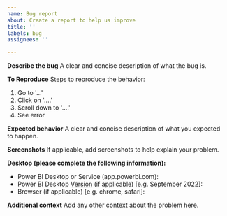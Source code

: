 ```yaml
---
name: Bug report
about: Create a report to help us improve
title: ''
labels: bug
assignees: ''

---
```


**Describe the bug**
A clear and concise description of what the bug is.

**To Reproduce**
Steps to reproduce the behavior:
1. Go to '...'
2. Click on '....'
3. Scroll down to '....'
4. See error

**Expected behavior**
A clear and concise description of what you expected to happen.

**Screenshots**
If applicable, add screenshots to help explain your problem.

**Desktop (please complete the following information):**
 - Power BI Desktop or Service (app.powerbi.com):
 - Power BI Desktop [Version](https://carldesouza.com/finding-the-power-bi-desktop-version/) (if applicable) [e.g. September 2022]:
 - Browser (if applicable) [e.g. chrome, safari]:

**Additional context**
Add any other context about the problem here.
